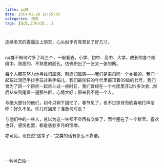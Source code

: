 ```yaml
---
title: qq群
date: 2014-02-28 16:55:30
categories: 随笔
tags: [生活,工作以后...]

---
```

连续多天的雾霾加上阴天，心头似乎有青苔长了好几寸。<br /><br />

qq群不知何时多了两三个，一眼看去，小学、初中、高中、大学，成长的各个阶段中，熟悉的、不熟悉的面孔，仿佛织出了一张又一张的网。

每个人都在努力地寻找归属感、制造归属感——我们是来自同一个乡镇的，我们一起玩过泥巴手拉手玩过丢手绢儿，我们最张狂的年代里都顶着09级的代号，我们曾为了同一个目标一起奋斗过一些时日，我们曾经在一个社团里开过N多次会...然后从头到尾看一遍那些群，心情大好：原来我不是一个人。

与绝大部分的他们，如今只剩下回忆了，春节见了，也不过惊讶而欣喜地打声招呼：好久不见。你几时回来？准备何时走？

与他们中的一些人，总以为这一生都不会再有交集了，而今圈在了一个群里。喜欢也好，感伤也罢，都是慈悲岁月的馈赠。

亦可见，现在说“这辈子...”之类的话有多么不靠谱。

<br /><br />

--茕茕白兔--